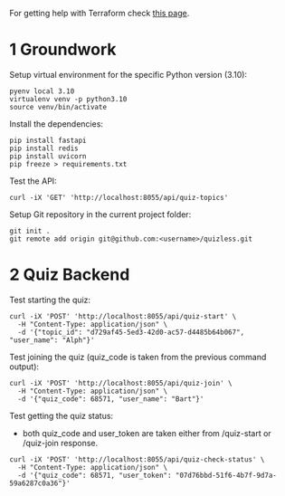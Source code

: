 For getting help with Terraform check [this page](readme-terraform.md). 

# 1 Groundwork

Setup virtual environment for the specific Python version (3.10):
```shell
pyenv local 3.10
virtualenv venv -p python3.10
source venv/bin/activate
```

Install the dependencies:
```shell
pip install fastapi
pip install redis
pip install uvicorn
pip freeze > requirements.txt
```

Test the API:
```shell
curl -iX 'GET' 'http://localhost:8055/api/quiz-topics'
```

Setup Git repository in the current project folder:
```shell
git init .
git remote add origin git@github.com:<username>/quizless.git
```

# 2 Quiz Backend
Test starting the quiz:
```shell
curl -iX 'POST' 'http://localhost:8055/api/quiz-start' \
  -H "Content-Type: application/json" \
  -d '{"topic_id": "d729af45-5ed3-42d0-ac57-d4485b64b067", "user_name": "Alph"}'
```
Test joining the quiz (quiz_code is taken from the previous command output):
```shell
curl -iX 'POST' 'http://localhost:8055/api/quiz-join' \
  -H "Content-Type: application/json" \
  -d '{"quiz_code": 68571, "user_name": "Bart"}'
```
Test getting the quiz status:
- both quiz_code and user_token are taken either from /quiz-start or /quiz-join response.
```shell
curl -iX 'POST' 'http://localhost:8055/api/quiz-check-status' \
  -H "Content-Type: application/json" \
  -d '{"quiz_code": 68571, "user_token": "07d76bbd-51f6-4b7f-9d7a-59a6287c0a36"}'
```